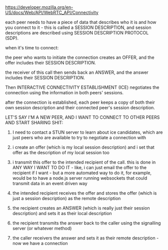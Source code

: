 https://developer.mozilla.org/en-US/docs/Web/API/WebRTC_API/Connectivity

each peer needs to have a piece of data that describes who it is and how you connect to it - this is called a SESSION DESCRIPTION, and session descriptions are described using SESSION DESCRIPTION PROTOCOL (SDP). 



when it's time to connect:

the peer who wants to initiate the connection creates an OFFER, and the offer includes their SESSION DESCRIPTION.

the receiver of this call then sends back an ANSWER, and the answer includes their SESSION DESCRIPTION.

Then INTERACTIVE CONNECTIVITY ESTABLISHMENT (ICE) negotiates the connection using the information in both peers' sessions.  

after the connection is established, each peer keeps a copy of both their own session description and their connected peer's session description.





LET'S SAY I'M A NEW PEER, AND I WANT TO CONNECT TO OTHER PEERS AND START SHARING SHIT:

1.  I need to contact a STUN server to learn about ice candidates, which are just peers who are available to try to negotiate a connection with

2.  i create an offer (which is my local session description) and i set that offer as the description of my local session too

3.  i transmit this offer to the intended recipient of the call.  this is done in ANY WAY I WANT TO DO IT - like, i can just email the offer to the recipient if I want - but a more automated way to do it, for example, would be to have a node.js server running websockets that could transmit data in an event driven way

4.  the intended recipient receives the offer and stores the offer (which is just a session description) as the remote description

5.  the recipient creates an ANSWER (which is really just their session description) and sets it as their local description

6.  the recipient transmits the answer back to the caller using the signalling server (or whatever method)

7.  the caller receivers the answer and sets it as their remote description - now we have a connection
